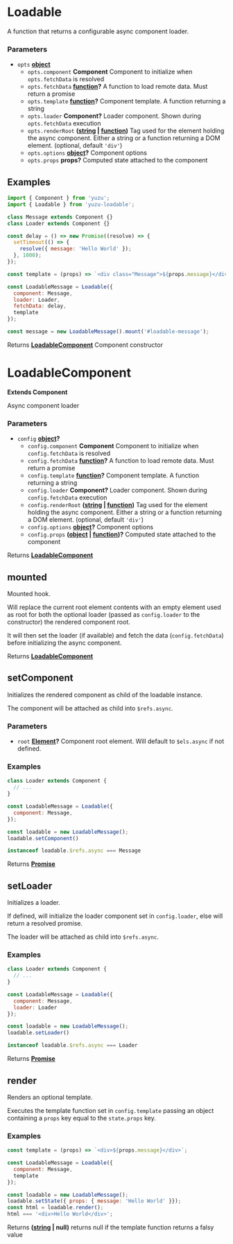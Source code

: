 <!-- Generated by documentation.js. Update this documentation by updating the source code. -->

# Loadable

A function that returns a configurable async component loader.

### Parameters

-   `opts` **[object][1]** 
    -   `opts.component` **Component** Component to initialize when `opts.fetchData` is resolved
    -   `opts.fetchData` **[function][2]?** A function to load remote data. Must return a promise
    -   `opts.template` **[function][2]?** Component template. A function returning a string
    -   `opts.loader` **Component?** Loader component. Shown during `opts.fetchData` execution
    -   `opts.renderRoot` **([string][3] \| [function][2])** Tag used for the element holding the async component. Either a string or a function returning a DOM element. (optional, default `'div'`)
    -   `opts.options` **[object][1]?** Component options
    -   `opts.props` **props?** Computed state attached to the component

## Examples

```javascript
import { Component } from 'yuzu';
import { Loadable } from 'yuzu-loadable';

class Message extends Component {}
class Loader extends Component {}

const delay = () => new Promise((resolve) => {
  setTimeout(() => {
    resolve({ message: 'Hello World' });
  }, 1000);
});

const template = (props) => `<div class="Message">${props.message}</div>`;

const LoadableMessage = Loadable({
  component: Message,
  loader: Loader,
  fetchData: delay,
  template
});

const message = new LoadableMessage().mount('#loadable-message');
```

Returns **[LoadableComponent][4]** Component constructor

# LoadableComponent

**Extends Component**

Async component loader

### Parameters

-   `config` **[object][1]?** 
    -   `config.component` **Component** Component to initialize when `config.fetchData` is resolved
    -   `config.fetchData` **[function][2]?** A function to load remote data. Must return a promise
    -   `config.template` **[function][2]?** Component template. A function returning a string
    -   `config.loader` **Component?** Loader component. Shown during `config.fetchData` execution
    -   `config.renderRoot` **([string][3] \| [function][2])** Tag used for the element holding the async component. Either a string or a function returning a DOM element. (optional, default `'div'`)
    -   `config.options` **[object][1]?** Component options
    -   `config.props` **([object][1] \| [function][2])?** Computed state attached to the component

Returns **[LoadableComponent][4]** 

## mounted

Mounted hook.

Will replace the current root element contents with an empty element used as root for both the optional loader (passed as `config.loader` to the constructor)
the rendered component root.

It will then set the loader (if available) and fetch the data (`config.fetchData`) before initializing the async component.

Returns **[LoadableComponent][4]** 

## setComponent

Initializes the rendered component as child of the loadable instance.

The component will be attached as child into `$refs.async`.

### Parameters

-   `root` **[Element][5]?** Component root element. Will default to `$els.async` if not defined.

### Examples

```javascript
class Loader extends Component {
  // ...
}

const LoadableMessage = Loadable({
  component: Message,
});

const loadable = new LoadableMessage();
loadable.setComponent()

instanceof loadable.$refs.async === Message
```

Returns **[Promise][6]** 

## setLoader

Initializes a loader.

If defined, will initialize the loader component set in `config.loader`,
else will return a resolved promise.

The loader will be attached as child into `$refs.async`.

### Examples

```javascript
class Loader extends Component {
  // ...
}

const LoadableMessage = Loadable({
  component: Message,
  loader: Loader
});

const loadable = new LoadableMessage();
loadable.setLoader()

instanceof loadable.$refs.async === Loader
```

Returns **[Promise][6]** 

## render

Renders an optional template.

Executes the template function set in `config.template` passing an object containing a `props`
key equal to the `state.props` key.

### Examples

```javascript
const template = (props) => `<div>${props.message}</div>`;

const LoadableMessage = Loadable({
  component: Message,
  template
});

const loadable = new LoadableMessage();
loadable.setState({ props: { message: 'Hello World' }});
const html = loadable.render();
html === '<div>Hello World</div>';
```

Returns **([string][3] | null)** returns null if the template function returns a falsy value

[1]: https://developer.mozilla.org/docs/Web/JavaScript/Reference/Global_Objects/Object

[2]: https://developer.mozilla.org/docs/Web/JavaScript/Reference/Statements/function

[3]: https://developer.mozilla.org/docs/Web/JavaScript/Reference/Global_Objects/String

[4]: #loadablecomponent

[5]: https://developer.mozilla.org/docs/Web/API/Element

[6]: https://developer.mozilla.org/docs/Web/JavaScript/Reference/Global_Objects/Promise
